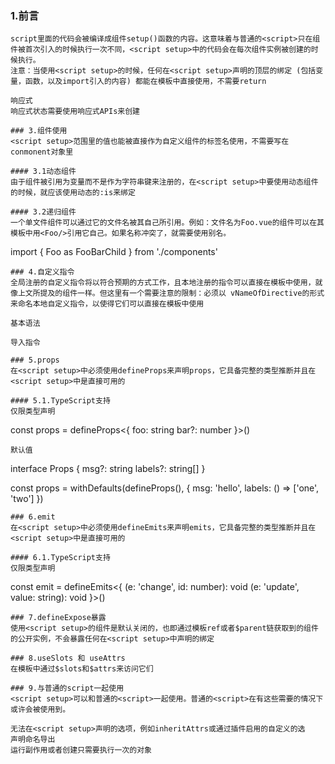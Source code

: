 ### 1.前言
<script setup>是在单文件组件中使用Composition API的编译时语法糖。相比于普通的<script>语法，它具有更多优势:
* 更少的样板内容，更简洁的代码
* 能够使用纯 Typescript 声明 props 和抛出事件
* 更好的运行时性能 (其模板会被编译成与其同一作用域的渲染函数，没有任何的中间代理)
* 更好的 IDE 类型推断性能 (减少语言服务器从代码中抽离类型的工作)

### 2.基本语法
```
<template>
  <p>{{ name }}</p>
</template>

<script setup lang="ts">
    let name = '小明'
</script>
```
script里面的代码会被编译成组件setup()函数的内容。这意味着与普通的<script>只在组件被首次引入的时候执行一次不同，<script setup>中的代码会在每次组件实例被创建的时候执行。
注意：当使用<script setup>的时候，任何在<script setup>声明的顶层的绑定 (包括变量，函数，以及import引入的内容) 都能在模板中直接使用，不需要return

响应式
响应式状态需要使用响应式APIs来创建
```
<template>
  <p>{{ name }}</p>
  <p>{{ data.title }}</p>
</template>

<script setup lang="ts">
  import { ref, reactive } from 'vue'

  let name = ref('小明')
  let data = reactive({
    title: '标题'
  })
</script>
```
### 3.组件使用
<script setup>范围里的值也能被直接作为自定义组件的标签名使用，不需要写在conmonent对象里
```
<template>
  <MyComponent />
</template>

<script setup>
    import MyComponent from './MyComponent.vue'
</script>
```
#### 3.1动态组件
由于组件被引用为变量而不是作为字符串键来注册的，在<script setup>中要使用动态组件的时候，就应该使用动态的:is来绑定
```
<template>
  <component :is="Foo" />
  <component :is="someCondition ? Foo : Bar" />
</template>

<script setup>
    import Foo from './Foo.vue'
    import Bar from './Bar.vue'
</script>
```
#### 3.2递归组件
一个单文件组件可以通过它的文件名被其自己所引用。例如：文件名为Foo.vue的组件可以在其模板中用<Foo/>引用它自己。如果名称冲突了，就需要使用别名。
```
import { Foo as FooBarChild } from './components'
```
### 4.自定义指令
全局注册的自定义指令将以符合预期的方式工作，且本地注册的指令可以直接在模板中使用，就像上文所提及的组件一样。但这里有一个需要注意的限制：必须以 vNameOfDirective的形式来命名本地自定义指令，以使得它们可以直接在模板中使用

基本语法
```
<template>
  <h1 v-my-directive>This is a Heading</h1>
</template>

<script setup>
    const vMyDirective = {
      beforeMount: (el) => {
        // 在元素上做些操作
      }
    }
</script>
```
导入指令
```
<script setup>
  // 导入的指令同样能够工作，并且能够通过重命名来使其符合命名规范
  import { myDirective as vMyDirective } from './MyDirective.js'
</script>
```
### 5.props
在<script setup>中必须使用defineProps来声明props，它具备完整的类型推断并且在<script setup>中是直接可用的
```
<script setup>
    const props = defineProps({
      foo: String
    })
</script>
```
#### 5.1.TypeScript支持
仅限类型声明
```
const props = defineProps<{
  foo: string
  bar?: number
}>()
```
默认值
```
interface Props {
  msg?: string
  labels?: string[]
}

const props = withDefaults(defineProps<Props>(), {
  msg: 'hello',
  labels: () => ['one', 'two']
})
```
### 6.emit
在<script setup>中必须使用defineEmits来声明emits，它具备完整的类型推断并且在<script setup>中是直接可用的
```
<script setup>
    const emit = defineEmits(['change', 'delete'])
</script>
```
#### 6.1.TypeScript支持
仅限类型声明
```
const emit = defineEmits<{
  (e: 'change', id: number): void
  (e: 'update', value: string): void
}>()
```
### 7.defineExpose暴露
使用<script setup>的组件是默认关闭的，也即通过模板ref或者$parent链获取到的组件的公开实例，不会暴露任何在<script setup>中声明的绑定
```
<script setup>
    import { ref } from 'vue'
    
    const a = 1
    const b = ref(2)
    
    defineExpose({
      a,
      b
    })
</script>
```
### 8.useSlots 和 useAttrs
在模板中通过$slots和$attrs来访问它们
```
<script setup>
    import { useSlots, useAttrs } from 'vue'
    
    const slots = useSlots()
    const attrs = useAttrs()
</script>
```
### 9.与普通的script一起使用
<script setup>可以和普通的<script>一起使用。普通的<script>在有这些需要的情况下或许会被使用到。

无法在<script setup>声明的选项，例如inheritAttrs或通过插件启用的自定义的选
声明命名导出
运行副作用或者创建只需要执行一次的对象
```
<script>
    // 普通 <script>, 在模块范围下执行(只执行一次)
    runSideEffectOnce()
    
    // 声明额外的选项
    export default {
      inheritAttrs: false,
      customOptions: {}
    }
</script>

<script setup>
    // 在 setup() 作用域中执行 (对每个实例皆如此)
</script>
```